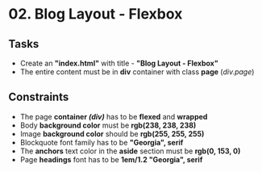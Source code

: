 # 02. Blog Layout - Flexbox

## Tasks
 * Create an **"index.html"** with title - **"Blog Layout - Flexbox"**
 * The entire content must be in **div** container with class **page** (*div.page*)

## Constraints
 * The page **container *(div)*** has to be **flexed** and **wrapped**
 * Body **background color** must be **rgb(238, 238, 238)**
 * Image **background color** should be **rgb(255, 255, 255)**
 * Blockquote font family has to be **"Georgia", serif**
 * The **anchors** text color in the **aside** section must be **rgb(0, 153, 0)**
 * Page **headings** font has to be **1em/1.2 "Georgia", serif**



